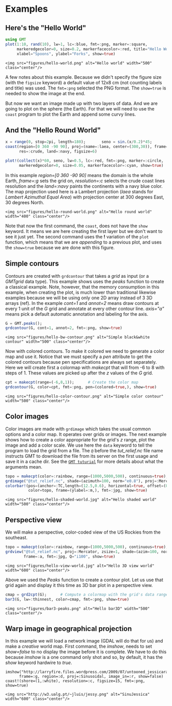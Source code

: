 # Examples

## Here's the "Hello World"

```julia
using GMT
plot(1:10, rand(10), lw=1, lc=:blue, fmt=:png, marker=:square,
     markeredgecolor=0, size=0.2, markerfacecolor=:red, title="Hello World",
     xlabel="Spoons", ylabel="Forks", show=true)
```

```@raw html
<img src="figures/hello-world.png" alt="Hello world" width="500" class="center"/>
```

A few notes about this example. Because we didn't specify the figure size (with the ``figsize`` keyword) a default value of 12x8 cm (not counting labels and title) was used. The ``fmt=:png`` selected the
PNG format. The ``show=true`` is needed to show the image at the end.

But now we want an image made up with two layers of data. And we are going to plot on the sphere
(the Earth). For that we will need to use the ``coast`` program to plot the Earth and append
some curvy lines.

## And the "Hello Round World"

```julia
x = range(0, stop=2pi, length=180);       seno = sin.(x/0.2)*45;
coast(region=[0 360 -90 90], proj=(name=:laea, center=(300,30)), frame=:g,
      res=:crude, land=:navy, figsize=6)

plot!(collect(x)*60, seno, lw=0.5, lc=:red, fmt=:png, marker=:circle,
      markeredgecolor=0, size=0.05, markerfacecolor=:cyan, show=true)
```

In this example *region=[0 360 -90 90]*  means the domain is the whole Earth, *frame=:g*
sets the grid on, *resolution=:c* selects the crude coast lines resolution and the 
*land=:navy* paints the continents with a navy blue color. The map projection used here
is a Lambert projection (*laea* stands for *Lambert Azimuthal Equal Area*) with projection
center at 300 degrees East, 30 degrees North.

```@raw html
<img src="figures/hello-round-world.png" alt="Hello round world" width="400" class="center"/>
```

Note that now the first command, the ``coast``, does not have the ``show`` keyword.
It means we are here creating the first layer but we don't want to see it just yet.
The second command uses the **!** variation of the ``plot`` function, which means
that we are *appending* to a previous plot, and uses the ``show=true`` because we
are done with this figure.

## Simple contours

Contours are created with ``grdcontour`` that takes a *grid* as input (or a *GMTgrid* data type).
This example shows uses the *peaks* function to create a classical example. Note, however, that the
memory consumption in this example, when creating the plot, is much lower than traditional likewise 
examples because we will be using only one 2D array instead of 3 3D arrays (ref). In the example
*cont=1* and *annot=2* means draw contours at every 1 unit of the *G* grid and annotate at every other
contour line. *axis="a"* means pick a default automatic annotation and labeling for the axis.

```julia
G = GMT.peaks();
grdcontour(G, cont=1, annot=2, fmt=:png, show=true)
```

```@raw html
<img src="figures/hello-bw-contour.png" alt="Simple black&white contour" width="500" class="center"/>
```

Now with colored contours. To make it colored we need to generate a color map and use it. Notice
that we must specify a *pen* attribute to get the colored contours because pen specifications
are always set separately. Here we will create first a colormap with *makecpt* that will from -6 to
8 with steps of 1. These values are picked up after the *z* values of the *G* grid. 

```julia
cpt = makecpt(range=(-6,8,1));      # Create the color map
grdcontour(G, color=cpt, fmt=:png, pen=(colored=true,), show=true)
```

```@raw html
<img src="figures/hello-color-contour.png" alt="Simple color contour" width="500" class="center"/>
```

## Color images

Color images are made with ``grdimage`` which takes the usual common options and a color
map. It operates over grids or images. The next example shows how to create a color
appropriate for the grid's *z* range, plot the image and add a color scale. We use here
the ``data`` keyword to tell the program to load the grid from a file. The ``@`` before
the *tut_relief.nc* file name instructs GMT to download the file from its server on the
first usage and save it in a cache dir. See the [`GMT tuturial`](http://gmt.soest.hawaii.edu/doc/latest/GMT_Tutorial.html#color-images)
for more details about what the arguments mean.

```julia
topo = makecpt(color=:rainbow, range=(1000,5000,500), continuous=true);
grdimage("@tut_relief.nc", shade=(azimuth=100, norm="e0.8"), proj=:Mercator, frame=:a, color=topo)
colorbar!(pos=(anchor=:TC,length=(12.5,0.6), horizontal=true, offset=(0,1.0)),
          color=topo, frame=(ylabel=:m,), fmt=:jpg, show=true)
```

```@raw html
<img src="figures/hello-shaded-world.jpg" alt="Hello shaded world" width="500" class="center"/>
```

## Perspective view

We will make a perspective, color-coded view of the US Rockies from the southeast.


```julia
topo = makecpt(color=:rainbow, range=(1000,5000,500), continuous=true);
grdview("@tut_relief.nc", proj=:Mercator, zsize=1, shade=(azim=100, norm="e0.8"), view=(135,30),
        frame=:a, fmt=:jpg, Q="i100", show=true)
```

```@raw html
<img src="figures/hello-view-world.jpg" alt="Hello 3D view world" width="600" class="center"/>
```

Above we used the *Peaks* function to create a contour plot. Let us use that grid again and
display it this time as 3D bar plot in a perspective view. 

```julia
cmap = grd2cpt(G);      # Compute a colormap with the grid's data range
bar3(G, lw=:thinnest, color=cmap, fmt=:png, show=true)
```

```@raw html
<img src="figures/bar3-peaks.png" alt="Hello bar3D" width="500" class="center"/>
```

## Warp image in geographical projection

In this example we will load a network image (GDAL will do that for us) and make a
*creative* world map. First command, the *imshow*, needs to set *show=false* to no display
the image before it is complete. We have to do this because *imshow* is a one command
only shot and so, by default, it has the *show* keyword hardwire to *true*.

    imshow("http://larryfire.files.wordpress.com/2009/07/untooned_jessicarabbit.jpg",
          frame=:g, region=:d, proj=:Sinusoidal, image_in=:r, show=false)
    coast!(shore=(1,:white), resolution=:c, figsize=15, fmt=:png, show=true)

```@raw html
<img src="http://w3.ualg.pt/~jluis/jessy.png" alt="SinuJessica" width="600" class="center"/>
```
